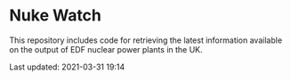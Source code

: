 # Nuke Watch

This repository includes code for retrieving the latest information available on the output of EDF nuclear power plants in the UK.

Last updated: 2021-03-31 19:14